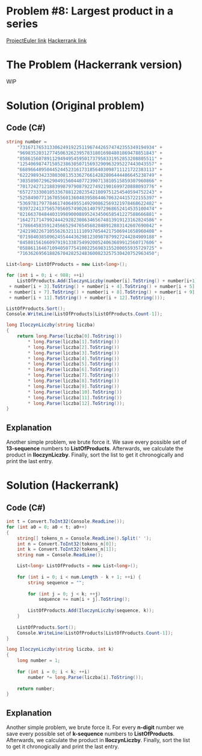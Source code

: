 # Problem #8: Largest product in a series

[ProjectEuler link](https://projecteuler.net/problem=8)
[Hackerrank link](https://www.hackerrank.com/contests/projecteuler/challenges/euler008/problem?isFullScreen=true)

# The Problem (Hackerrank version)

WIP

# Solution (Original problem)

## Code (C#)

```csharp
string number = 
    "73167176531330624919225119674426574742355349194934" +
    "96983520312774506326239578318016984801869478851843" +
    "85861560789112949495459501737958331952853208805511" +
    "12540698747158523863050715693290963295227443043557" +
    "66896648950445244523161731856403098711121722383113" +
    "62229893423380308135336276614282806444486645238749" +
    "30358907296290491560440772390713810515859307960866" +
    "70172427121883998797908792274921901699720888093776" +
    "65727333001053367881220235421809751254540594752243" +
    "52584907711670556013604839586446706324415722155397" +
    "53697817977846174064955149290862569321978468622482" +
    "83972241375657056057490261407972968652414535100474" +
    "82166370484403199890008895243450658541227588666881" +
    "16427171479924442928230863465674813919123162824586" +
    "17866458359124566529476545682848912883142607690042" +
    "24219022671055626321111109370544217506941658960408" +
    "07198403850962455444362981230987879927244284909188" +
    "84580156166097919133875499200524063689912560717606" +
    "05886116467109405077541002256983155200055935729725" +
    "71636269561882670428252483600823257530420752963450";

List<long> ListOfProducts = new List<long>();

for (int i = 0; i < 988; ++i)
    ListOfProducts.Add(IloczynLiczby(number[i].ToString() + number[i+1].ToString() + number[i + 2].ToString()
 + number[i + 3].ToString() + number[i + 4].ToString() + number[i + 5].ToString() + number[i + 6].ToString()
 + number[i + 7].ToString() + number[i + 8].ToString() + number[i + 9].ToString() + number[i + 10].ToString()
 + number[i + 11].ToString() + number[i + 12].ToString()));

ListOfProducts.Sort();
Console.WriteLine(ListOfProducts[ListOfProducts.Count-1]);

long IloczynLiczby(string liczba)
{
    return long.Parse(liczba[0].ToString())
        * long.Parse(liczba[1].ToString())
        * long.Parse(liczba[2].ToString())
        * long.Parse(liczba[3].ToString())
        * long.Parse(liczba[4].ToString())
        * long.Parse(liczba[5].ToString())
        * long.Parse(liczba[6].ToString())
        * long.Parse(liczba[7].ToString())
        * long.Parse(liczba[8].ToString())
        * long.Parse(liczba[9].ToString())
        * long.Parse(liczba[10].ToString())
        * long.Parse(liczba[11].ToString())
        * long.Parse(liczba[12].ToString());
}
```

## Explanation

Another simple problem, we brute force it. We save every possible set of **13-sequence** numbers to **ListOfProducts**. Afterwards, we calculate the product in **IloczynLiczby**. Finally, sort the list to get it chronogically and print the last entry.

# Solution (Hackerrank)

## Code (C#)

```csharp
int t = Convert.ToInt32(Console.ReadLine());
for (int a0 = 0; a0 < t; a0++)
{
    string[] tokens_n = Console.ReadLine().Split(' ');
    int n = Convert.ToInt32(tokens_n[0]);
    int k = Convert.ToInt32(tokens_n[1]);
    string num = Console.ReadLine();

    List<long> ListOfProducts = new List<long>();
            
    for (int i = 0; i < num.Length - k + 1; ++i) {
        string sequence = "";
        
        for (int j = 0; j < k; ++j)
            sequence += num[i + j].ToString();
        
        ListOfProducts.Add(IloczynLiczby(sequence, k));
    }
    
    ListOfProducts.Sort();
    Console.WriteLine(ListOfProducts[ListOfProducts.Count-1]);
}

long IloczynLiczby(string liczba, int k)
{
    long number = 1;
    
    for (int i = 0; i < k; ++i) 
        number *= long.Parse(liczba[i].ToString());
    
    return number;
}
```

## Explanation

Another simple problem, we brute force it. For every **n-digit** number we save every possible set of **k-sequence** numbers to **ListOfProducts**. Afterwards, we calculate the product in **IloczynLiczby**. Finally, sort the list to get it chronogically and print the last entry.
